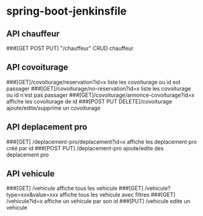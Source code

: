 # spring-boot-jenkinsfile
## API chauffeur
###[GET POST PUT] "/chauffeur" 
CRUD chauffeur

## API covoiturage
###[GET]/covoiturage/reservation?id=x
liste les covoiturage ou id est passager
###[GET]/covoiturage/no-reservation?id=x
liste les covoiturage ou id n'est pas passager
###[GET]/covoiturage/annonce-covoiturage?id=x
affiche les covoiturage de id
###[POST PUT DELETE]/covoiturage
ajoute/edite/supprime un covoiturage

## API deplacement pro
###[GET] /deplacement-pro/deplacement?id=x
affiche les deplacement pro créé par id
###[POST PUT] /deplacement-pro
ajoute/edite des deplacement pro

## API vehicule
###[GET] /vehicule
affiche tous les vehicule
###[GET] /vehicule?type=xxx&value=xxx
affiche tous les vehicule avec filtres
###[GET] /vehicule?id=x
affiche un vehicule par son id
###[PUT] /vehicule
edite un vehicule
